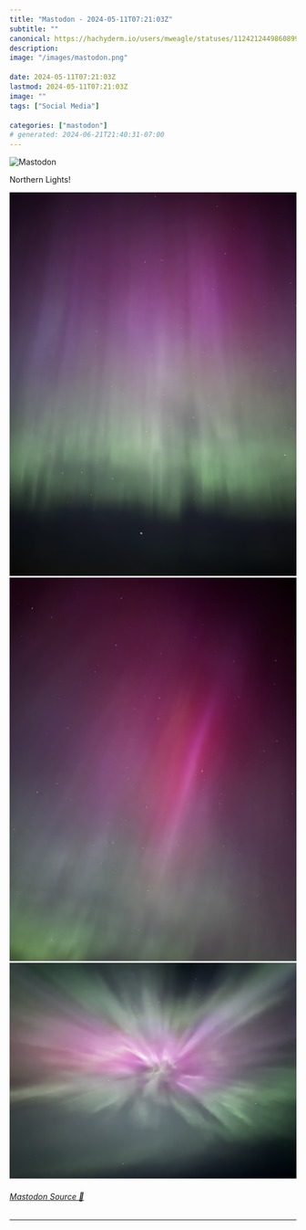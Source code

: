 ```yaml
---
title: "Mastodon - 2024-05-11T07:21:03Z"
subtitle: ""
canonical: https://hachyderm.io/users/mweagle/statuses/112421244986089991
description:
image: "/images/mastodon.png"

date: 2024-05-11T07:21:03Z
lastmod: 2024-05-11T07:21:03Z
image: ""
tags: ["Social Media"]

categories: ["mastodon"]
# generated: 2024-06-21T21:40:31-07:00
---
```

![Mastodon](/images/mastodon.png)

<p>Northern Lights!</p>

![](d47f7321a73616ef.jpeg)
![](c6b1c4fd4726f624.jpeg)
![](506fc2ed3c00e524.jpeg)

###### [Mastodon Source 🐘](https://hachyderm.io/@mweagle/112421244986089991)

___

